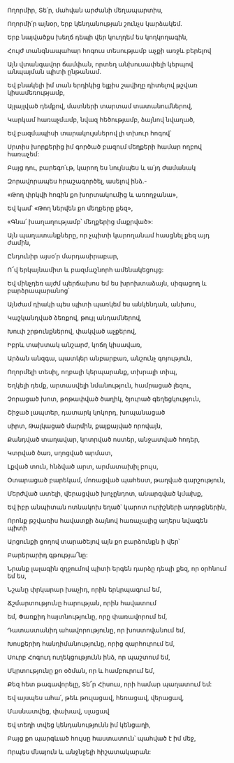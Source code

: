 Ողորմիր, Տե՛ր, մահվան արժանի մեղապարտիս,

Ողորմի՛ր այնօր, երբ կենդանության շունչս կարձակեմ.

Երբ նայվածքս խեղճ դեպի վեր կուղղեմ ես կողկողագին,

Հույժ տանգնապահար հոգուս տեսությամբ աչքի առջև բերելով

Այն վտանգավոր ճամփան, որտեղ անխուսափելի կերպով անպայման պիտի ընթանամ.

Եվ բնակելի իմ տան երդիկից ելքիս շավիղը դիտելով թշվառ կիսամեռությամբ,

Այլայլված դեմքով, մատների տարտամ տատանումներով,

Կարկամ հառաչմամբ, նվազ հեծությամբ, ձայնով նվաղած,

Եվ բազմապիսի տարակույսներով լի տխուր հոգով՝

Սրտիս խորքերից իմ գործած բազում մեղքերի համար ողբով հառաչեմ:

Բայց դու, բարեգո՛ւթ, կարող ես նույնպես և ա՛յդ ժամանակ

Զորավորապես հրաշագործել, ասելով ինձ.-

«Թող փրկվի հոգին քո խորտակումից և առողջանա»,

Եվ կամ՝ «Թող ներվեն քո մեղքերը քեզ»,

«Գնա՛ խաղաղությամբ՝ մեղքերից մաքրված»:

Այն պաղատանքները, որ չպիտի կարողանամ հասցնել քեզ այդ ժամին,

Ընդունիր այսօ՛ր մարդասիրաբար,

Ո՜վ երկայնամիտ և բազմաշնորհ ամենակեցույց:

Եվ մինչդեռ այժմ պերճախոս եմ ես խրոխտաձայն, սիգացող և բարձրապարանոց՝

Այնժամ դիակի պես պիտի պառկեմ ես անկենդան, անխոս,

Կաշկանդված ձեռքով, թույլ անդամներով,

Խուփ շրթունքներով, փակված աչքերով,

Իբրև տախտակ անշարժ, կոճղ կիսավառ,

Արձան անզգա, պատկեր անբարբառ, անշունչ գոյություն,

Ողորմելի տեսիլ, ողբալի կերպարանք, տխրալի տիպ,

Եղկելի դեմք, արտասվելի նմանություն, համրացած լեզու,

Չորացած խոտ, թոթափված ծաղիկ, ծյուրած գեղեցկություն,

Շիջած լապտեր, դատարկ կոկորդ, խոպանացած

սիրտ, Թալկացած մարմին, քայքայված որովայն,

Քանդված տաղավար, կոտրված ոստեր, անջատված հոդեր,

Կտրված ծառ, սղոցված արմատ,

Լքված տուն, հնձված արտ, արմատախիլ բույս,

Օտարացած բարեկամ, մոռացված պահեստ, թաղված գարշություն,

Մերժված ատելի, վերացված խոչընդոտ, անարգված կմախք,

Եվ իբր անպիտան ոտնակոխ եղած՝ կարոտ ուրիշների աղոթքներին,

Որոնք թշվառիս հավատքի ձայնով հառաչալից աղերս նվագեն պիտի

Արցունքի ցողով տարածելով այն քո բարձունքն ի վեր՝

Բարերարիդ գթությա՜նը:

Նրանք լալագին զղջումով պիտի երգեն դարձը դեպի քեզ, որ օրհնում եմ ես,

Նշանը փրկարար խաչիդ, որին երկրպագում եմ,

Ճշմարտությունը հարության, որին հավատում

եմ, Փառքիդ հայտնությունը, որը փառավորում եմ,

Դատաստանիդ ահավորությունը, որ խոստովանում եմ,

Խոսքերիդ հանդիմանությունը, որից զարհուրում եմ,

Սուրբ Հոգուդ ուղեկցությունն ինձ, որ պաշտում եմ,

Մկրտությունը քո օծման, որ և համբուրում եմ,

Քեզ հետ թագավորելը, Տե՜ր Հիսուս, որի համար պաղատում եմ:

Եվ այսպես ահա՛, թեև թուլացավ, հեռացավ, վերացավ,

Մասնատվեց, փախավ, սլացավ

Եվ տեղի տվեց կենդանությունն իմ կենցաղի,

Բայց քո պարգևած հույսը հաստատուն՝ պահված է իմ մեջ,

Որպես մնայուն և անջնջելի հիշատակարան: